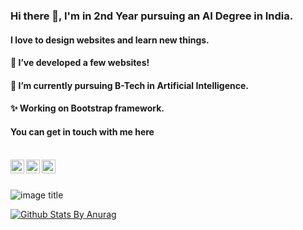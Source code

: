 <!--
**AtharvaDeolalikar/AtharvaDeolalikar** is a ✨ _special_ ✨ repository because its `README.md` (this file) appears on your GitHub profile.

Here are some ideas to get you started:

- 🔭 I’m currently working on ...
- 🌱 I’m currently learning ...
- 👯 I’m looking to collaborate on ...
- 🤔 I’m looking for help with ...
- 💬 Ask me about ...
- 📫 How to reach me: ...
- 😄 Pronouns: ...
- ⚡ Fun fact: ...
-->

### Hi there 👋, I'm in 2nd Year pursuing an AI Degree in India.
#### I love to design websites and learn new things.

#### 🔭 I’ve developed a few websites!
#### 🌱 I’m currently pursuing B-Tech in Artificial Intelligence.
#### ✨ Working on Bootstrap framework.


#### You can get in touch with me here


<br/>

<a href="https://twitter.com/AtharvaDD">
  <img align="left" alt="Atharva Deolalikar | Twitter" width="22px" src="https://seeklogo.com/images/T/twitter-logo-A84FE9258E-seeklogo.com.png" />
</a>
<a href="https://www.linkedin.com/in/atharva-deolalikar-767208191/">
  <img align="left" alt="Linkedin" width="22px" src="https://image.flaticon.com/icons/png/512/174/174857.png" />
</a>
<a href="https://www.instagram.com/atharva_deolalikar/">
  <img align="left" alt="Instagram" width="22px" src="https://upload.wikimedia.org/wikipedia/commons/thumb/e/e7/Instagram_logo_2016.svg/1200px-Instagram_logo_2016.svg.png" />
</a>

<br />
<br />

![image title](https://rushter.com/counter.svg)

[![Github Stats By Anurag](https://github-readme-stats.vercel.app/api?username=AtharvaDeolalikar&show_icons=true&count_private=true)](https://www.instagram.com/atharva_deolalikar/)


